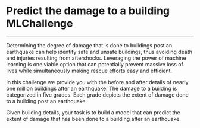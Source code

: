 # Predict the damage to a building MLChallenge
----------------------------------------------------
Determining the degree of damage that is done to buildings post an earthquake can help identify safe and unsafe buildings, thus avoiding death and injuries resulting from aftershocks. Leveraging the power of machine learning is one viable option that can potentially prevent massive loss of lives while simultaneously making rescue efforts easy and efficient.

In this challenge we provide you with the before and after details of nearly one million buildings after an earthquake. The damage to a building is categorized in five grades. Each grade depicts the extent of damage done to a building post an earthquake.

Given building details, your task is to build a model that can predict the extent of damage that has been done to a building after an earthquake.


 
